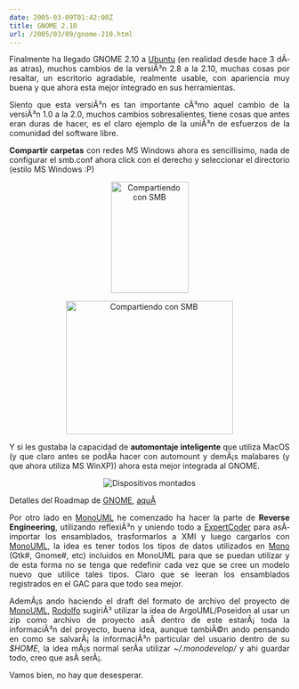 ```yaml
---
date: 2005-03-09T01:42:00Z
title: GNOME 2.10
url: /2005/03/09/gnome-210.html
---
```


<div style="clear:both;"></div>
<p align="justify">Finalmente ha llegado GNOME 2.10 a <a href="http://www.ubuntulinux.org">Ubuntu</a> (en realidad desde hace 3 dÃ­as atras), muchos cambios de la versiÃ³n 2.8 a la 2.10, muchas cosas por resaltar, un escritorio agradable, realmente usable, con apariencia muy buena y que ahora esta mejor integrado en sus herramientas.</p>
<p align="justify">Siento que esta versiÃ³n es tan importante cÃ³mo aquel cambio de la versiÃ³n 1.0 a la 2.0, muchos cambios sobresalientes, tiene cosas que antes eran duras de hacer, es el claro ejemplo de la uniÃ³n de esfuerzos de la comunidad del software libre.</p>
<p align="justify"><span style="font-weight:bold;">Compartir carpetas</span> con redes MS Windows ahora es sencillisimo, nada de configurar el smb.conf ahora click con el derecho y seleccionar el directorio (estilo MS Windows :P)</p>
<p align="center"><a href="http://www.geocities.com/k4rny/imgs/2005_mar_09/share.png"><img src="http://www.geocities.com/k4rny/imgs/2005_mar_09/share.png" width="139" height="200" alt="Compartiendo con SMB" title="Compartiendo con SMB"/></a></p>
<p align="center"><a href="http://www.geocities.com/k4rny/imgs/2005_mar_09/share1.png"><img src="http://www.geocities.com/k4rny/imgs/2005_mar_09/share1.png" width="300" height="240" alt="Compartiendo con SMB" title="Compartiendo con SMB"/></a></p>
<p align="justify">Y si les gustaba la capacidad de <span style="font-weight:bold;">automontaje inteligente</span> que utiliza MacOS (y que claro antes se podÃ­a hacer con automount y demÃ¡s malabares (y que ahora utiliza MS WinXP)) ahora esta mejor integrada al GNOME.</p>
<p align="center"><img src="http://www.geocities.com/k4rny/imgs/2005_mar_09/mounted.png" title="Dispositivos montados" alt="Dispositivos montados"/></p>
<p align="justify">Detalles del Roadmap de <a href="http://www.gnome.org">GNOME</a>, <a href="http://www.gnome.org/start/2.9/">aquÃ­</a></p>
<p align="justify">Por otro lado en <a href="http://monouml.sf.net">MonoUML</a> he comenzado ha hacer la parte de <span style="font-weight:bold;">Reverse Engineering</span>, utilizando reflexiÃ³n y uniendo todo a <a href="http://expertcoder.sf.net">ExpertCoder</a> para asÃ­ importar los ensamblados, trasformarlos a XMI y luego cargarlos con <a href="http://monouml.sf.net">MonoUML</a>, la idea es tener todos los tipos de datos utilizados en <a href="http://www.mono-project.com">Mono</a> (Gtk#, Gnome#, etc) incluidos en MonoUML para que se puedan utilizar y de esta forma no se tenga que redefinir cada vez que se cree un modelo nuevo que utilice tales tipos. Claro que se leeran los ensamblados registrados en el GAC para que todo sea mejor.</p>
<p align="justify">AdemÃ¡s ando haciendo el draft del formato de archivo del proyecto de <a href="http://monouml.sf.net">MonoUML</a>, <a href="http://rodolfocampero.blogspot.com">Rodolfo</a> sugiriÃ³ utilizar la idea de ArgoUML/Poseidon al usar un zip como archivo de proyecto asÃ­ dentro de este estarÃ¡ toda la informaciÃ³n del proyecto, buena idea, aunque tambiÃ©n ando pensando en como se salvarÃ¡ la informaciÃ³n particular del usuario dentro de su <span style="font-style:italic;">$HOME</span>, la idea mÃ¡s normal serÃ­a utilizar <span style="font-style:italic;">~/.monodevelop/</span> y ahi guardar todo, creo que asÃ­ serÃ¡.</p>
<p align="justify">Vamos bien, no hay que desesperar.</p>
<div style="clear:both; padding-bottom: 0.25em;"></div>
